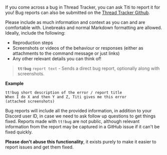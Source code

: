 If you come across a bug in Thread Tracker, you can ask Titi to report it for you! Bug reports can also be submitted on the [Thread Tracker Github](https://github.com/vexx32/thread-tracker).

Please include as much information and context as you can and are comfortable with. Linebreaks and normal Markdown formatting are allowed. Ideally, include the following:

- Reproduction steps
- Screenshots or videos of the behaviour or responses (either as attachments to the command message or just links)
- Any other relevant details you can think of!

> **`tt!bug`** `report text` - Sends a direct bug report, optionally along with screenshots.

__**Example**__
```
tt!bug short description of the error / report title
When I do X and then Y and Z, Titi gives me this error
(attached screenshots)
```

Bug reports will include all the provided information, in addition to your Discord user ID, in case we need to ask follow up questions to get things fixed. Reports made with `tt!bug` are not public, although relevant information from the report may be captured in a GitHub issue if it can't be fixed quickly.

**Please don't abuse this functionality**, it exists purely to make it easier to report issues and get them fixed.
